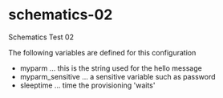 # schematics-02
Schematics Test 02

The following variables are defined for this configuration 

- myparm ... this is the string used for the hello message 
- myparm_sensitive ... a sensitive variable such as password 
- sleeptime ... time the provisioning 'waits'

